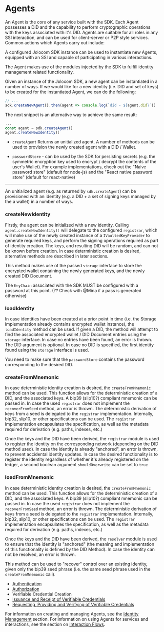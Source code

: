 # Agents

An Agent is the core of any service built with the SDK. Each Agent possesses a DID and the capability to perform cryptographic operations with the keys associated with it's DID. Agents are suitable for all roles in any SSI interaction, and can be used for client-server or P2P style services. Common actions which Agents carry out include:

A configured Jolocom SDK instance can be used to instantiate new Agents, equipped with an SSI and capable of participating in various interactions.

The Agent makes use of the modules injected by the SDK to fulfill identity management related functionality. 

Given an instance of the Jolocom SDK, a new agent can be instantiated in a number of ways. If we would like for a new identity (i.e. DID and set of keys) to be created for the instantiated Agent, we can do the following:

```typescript
// ...
sdk.createNewAgent().then(agent => console.log(`did - ${agent.did}`))
```

The next snippet is an alternative way to achieve the same result:

```typescript
...
const agent = sdk.createAgent()
agent.createNewIdentity()
```


- `createAgent`
Returns an unitialized agent. A number of methods can be used to provision the newly created agent with a DID / Wallet.

- `passwordStore` - can be used by the SDK for persisting secrets (e.g. the symmetric encryption key used to encrypt / decrypt the contents of the user's Wallet). For example implementations, check out the "Naive password store" (default for node-js) and the "React native password store" (default for react-native)

---

An unitialized agent (e.g. as returned by `sdk.createAgent`) can be provisioned with an identity (e.g. a DID + a set of signing keys managed by the a wallet) in a number of ways.

### createNewIdentity

Firstly, the agent can be initialized with a new identity. Calling `agent.createNewIdentity()` will delegate to the configured `registrar`, which will make use of the newly created instance of a `IVaultedKeyProvider` to generate required keys, and perform the signing operations required as part of identity creation.
The keys, and resulting DID will be random, and can not be known before creation. In case deterministic creation is desired, alternative methods are described in later sections.

This method makes use of the passed `storage` interface to store the encrypted wallet containing the newly generated keys, and the newly created DID Document.

The `KeyChain` associated with the SDK MUST be configured with a password at this point. (?? Check with @Mina if a pass is generated otherwise)

### loadIdentity

In case identities have been created at a prior point in time (i.e. the Storage implementation already contains encrypted wallet instance), the `loadIdentity` method can be used. If given a DID, the method will attempt to find the associated encrypted wallet / DID Document entries using the `storage` interface. In case no entries have been found, an error is thrown. The DID argument is optional. In case no DID is specified, the first identity found using the `storage` interface is used.

You need to make sure that the `passwordStore` contains the password corresponding to the desired DID.

### createFromMnemonic

In case deterministic identity creation is desired, the `createFromMnemonic` method can be used. This function allows for the deterministic creation of a DID, and the associated keys. A bip39 (slip10?) compliant mnemonic can be passed in. In case the used `registrar` does not implement the `recoverFromSeed` method, an error is thrown. The deterministic derivation of keys from a seed is delegated to the `registrar` implementation. Internally, bip32, slip10, or other specifications can be used. The `registrar` implementation encapsulates the specification, as well as the metadata required for derivation (e.g. paths, indexes, etc.)

Once the keys and the DID have been derived, the `registrar` module is used to register the identity on the corresponding network (depending on the DID method used). In case the identity is already "anchored", an error is thrown, to prevent accidental identity updates.
In case the desired functionality is to register the identity regardless of whether it's already registered on the ledger, a second boolean argument `shouldOverwrite` can be set to `true`

### loadFromMnemonic

In case deterministic identity creation is desired, the `createFromMnemonic` method can be used. This function allows for the deterministic creation of a DID, and the associated keys. A bip39 (slip10?) compliant mnemonic can be passed in. In case the used `registrar` does not implement the `recoverFromSeed` method, an error is thrown. The deterministic derivation of keys from a seed is delegated to the `registrar` implementation. Internally, bip32, slip10, or other specifications can be used. The `registrar` implementation encapsulates the specification, as well as the metadata required for derivation (e.g. paths, indexes, etc.)

Once the keys and the DID have been derived, the `resolver` module is used to ensure that the identity is "anchored" (the meaning and implementation of this functionality is defined by the DID Method). In case the identity can not be resolved, an error is thrown.

This method can be used to "recover" control over an existing identity, given only the bip39 seed phrase (i.e. the same seed phrase used in the `createFromMnemonic` call).

- [Authentication](interaction_flows.md#authentication)
- [Authorization](interaction_flows.md#authorization)
- Verifiable Credential Creation
- [Issuance and Receipt of Verifiable Credentials](interaction_flows.md#verifiable)
- [Requesting, Providing and Verifying of Verifiable Credentials](interaction_flows.md#verifiable)

For information on creating and managing Agents, see the [Identity Management](identity_management.md) section. For information on using Agents for services and interactions, see the section on [Interaction Flows](interaction_flows.md).
